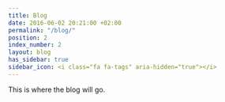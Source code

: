 ```yaml
---
title: Blog
date: 2016-06-02 20:21:00 +02:00
permalink: "/blog/"
position: 2
index_number: 2
layout: blog
has_sidebar: true
sidebar_icon: <i class="fa fa-tags" aria-hidden="true"></i>
---
```


This is where the blog will go.
